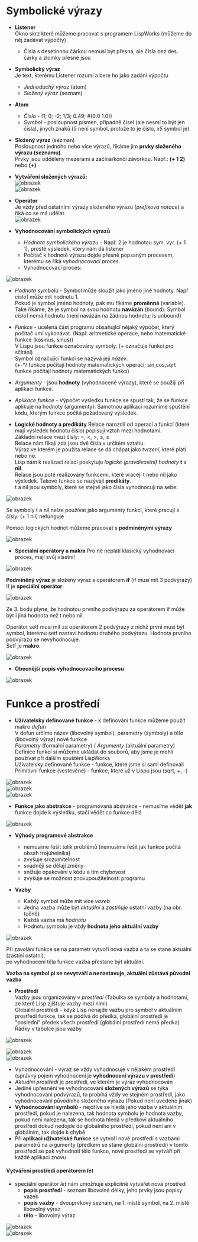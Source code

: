# Symbolické výrazy
- **Listener**\
Okno skrz které můžeme pracovat s programem LispWorks (můžeme do něj zadávat výpočty)
  - Čísla s desetinnou čárkou nemusí být přesná, ale čísla bez des. čárky a zlomky přesné jsou
- **Symbolický výraz**\
Je text, kterému Listener rozumí a bere ho jako zadání výpočtu
  - *Jednoduchý výraz* (atom)
  - *Složený výraz* (seznam)
- **Atom**
  - *Číslo* - (1; 0; -2; 1/3; 0.49; #(0.0 1.0))
  - *Symbol* - posloupnost písmen, případně čísel (ale nesmí to být jen čísla), jiných znaků (*5* není symbol, protože to je číslo, *x5* symbol je)
- **Složený výraz** (sezman)\
Posloupnost jednoho nebo více výrazů, říkáme jim **prvky složeného výrazu (seznamu)**.\
Prvky jsou odděleny mezerami a začíná/končí závorkou. Např.: **(+ 1 2)** nebo **(+)**
- **Vytváření složených výrazů:**\
![obrazek](https://github.com/Rexpes/upol_matros/assets/84129869/f3dcc90a-d844-45df-8e42-af499ab302a1)\
![obrazek](https://github.com/Rexpes/upol_matros/assets/84129869/e398ed82-f915-4c36-9e3c-6c89f939bbea)

- **Operátor**\
Je vždy před ostatními výrazy složeného výrazu (*prefixová notace*) a říká co se má udělat.\
![obrazek](https://github.com/Rexpes/upol_matros/assets/84129869/37c4444b-96ed-46c6-a5e7-d4bf8b183151)

- **Vyhodnocování symbolických výrazů**
  - *Hodnota symbolického výrazu* - Např. 2 je hodnotou sym. vyr. (+ 1 1), prostě výsledek, který nám dá listener
  - Počítač k hodnotě výrazu dojde přesně popsaným procesem, kterému se říká *vyhodnocovací proces*.
  - Vyhodnocovací proces:

![obrazek](https://github.com/Rexpes/upol_matros/assets/84129869/e8a5e763-9abd-4443-b696-db842d3f2d4d)

- *Hodnota symbolu* - Symbol může sloužit jako jméno jiné hodnoty. Např *cislo1* může mít hodnotu 1.\
Pokud je symbol jméno hodnoty, pak mu říkáme **proměnná** (variable). Také říkáme, že je symbol na
svou hodnotu **navázán** (bound). Symbol *cislo1* nemá hodnotu (není navázán na žádnou hodnotu; is unbound)

- *Funkce* - ucelená část programu obsahující nějaký výpočet, který počítač umí vykonávat. (Např. aritmetické operace, nebo matematické funkce (kosinus, sinus))\
V Lispu jsou funkce označovány symboly. (+ označuje funkci pro sčítání)\
Symbol označující funkci se nazývá její *název*.\
(+-*/ funkce počítají hodnoty matematických operací; sin,cos,sqrt funkce počítají hodnoty matematických funkcí)

- *Argumenty* - jsou **hodnoty** (vyhodnocené výrazy), které se použijí při aplikaci funkce.

- *Aplikace funkce* - Výpočet výsledku funkce se spustí tak, že se funkce aplikuje na hodnoty (argumenty). Samotnou aplikací rozumíme spuštění kódu, kterým funkce počítá požadovaný výsledek.

- **Logické hodnoty a predikáty**
Relace narozdíl od operací a funkcí (které mají výsledek hodnotu číslo) popisují vztah mezi hodnotami.\
Základní relace mezi čísly: =, <, >, ≤, ≥\
Relace nám říkají zda jsou dvě čísla v určitém vztahu.\
Výraz ve kterém je použita relace se dá chápat jako *tvrzení*, které platí nebo ne.\
Lisp nám k realizaci relací poskytuje *logické (pravdivostní) hodnoty* **t** a **nil**.\
Relace jsou poté realizovány funkcemi, které vracejí t nebo nil jako výsledek. Takové funkce se nazývají **predikáty**.\
t a nil jsou symboly, které se stejně jako čísla vyhodnocují na sebe:

![obrazek](https://github.com/Rexpes/upol_matros/assets/84129869/fdbf080b-f8df-46c9-b143-e8f5f0b5df02)

Se symboly t a nil nelze používat jako argumenty funkcí, které pracují s čísly. (+ 1 nil) nefunguje

Pomocí logických hodnot můžeme pracovat s **podmíněnými výrazy**

![obrazek](https://github.com/Rexpes/upol_matros/assets/84129869/f64bba6b-d3d1-493d-9b40-3cd91b853a2a)

- **Speciální operátory a makra**
Pro ně neplatí klasický vyhodnovací proces, mají svůj vlastní!

![obrazek](https://github.com/Rexpes/upol_matros/assets/84129869/344feebb-916a-4c2e-a434-9bb5aec73ef0)

**Podmíněný výraz** je složený výraz s operátorem **if** (if musí mít 3 podvýrazy)\
If je **speciální operátor**.

![obrazek](https://github.com/Rexpes/upol_matros/assets/84129869/c1cb86f8-5eb2-4d30-978d-38cce8a7032d)

Ze 3. bodu plyne, že hodnotou prvního podvýrazu za operátorem if může být i jiná hodnota než t nebo nil.

Operátor setf musí mít za operátorem 2 podvýrazy z nichž první musí být symbol, kterému setf nastaví hodnotu druhého podvýrazu. Hodnota prvního podvýrazu se nevyhodnocuje.\
Setf je **makro**.

![obrazek](https://github.com/Rexpes/upol_matros/assets/84129869/f17b13ac-fc75-4250-9f68-867199aecc4f)

- **Obecnější popis vyhodnocovacího procesu**

![obrazek](https://github.com/Rexpes/upol_matros/assets/84129869/725e18ca-4fd0-4433-943d-505aa5817be7)


# Funkce a prostředí
- **Uživatelsky definované funkce** - k definování funkce můžeme použít makro *defun*\
V defun určíme název (libovolný symbol), parametry (symboly) a tělo (libovolný výraz) nové funkce\
*Parametry* (formální parametry) / *Argumenty* (aktuální parametry)\
Definice funkcí si můžeme ukládat do souborů, aby jsme je mohli používat při dalším spuštění LispWorks\
Uživatelsky definované funkce - funkce, které jsme si sami definovali\
Primitivní funkce (vestevěné) - funkce, které už v Lispu jsou (sqrt, +, -)

![obrazek](https://github.com/Rexpes/upol_matros/assets/84129869/bc7f40bf-9444-4b47-88c5-c5ee69ff71ac)\
![obrazek](https://github.com/Rexpes/upol_matros/assets/84129869/ba66cb7d-d1bc-4d71-81bd-52bfae20575a)\
![obrazek](https://github.com/Rexpes/upol_matros/assets/84129869/4a0ef3ac-283b-4f99-86e5-cd88d66aec87)

- **Funkce jako abstrakce** - programovaná abstrakce - nemusíme vědět **jak** funkce dojde k výsledku, stačí vědět co funkce dělá

![obrazek](https://github.com/Rexpes/upol_matros/assets/84129869/7a95f943-11a7-4536-9429-534b8a778b8b)

- **Výhody programové abstrakce**
  - nemusíme řešit tolik problémů (nemusíme řešit jak funkce počítá obsah trojúhelníka)
  - zvyšuje srozumitelnost
  - snadněji se dělají změny
  - snižuje opakování v kódu a tím chybovost
  - zvyšuje se možnost znovupoužitelnosti programu

- **Vazby**
  - Každý symbol může mít více *vazeb*
  - Jedna vazba může být *aktuální* a *zastiňuje* ostatní vazby (na obr. tučně)
  - Každá vazba má *hodnotu*
  - Hodnotu symbolu je vždy **hodnota jeho aktuální vazby**

![obrazek](https://github.com/Rexpes/upol_matros/assets/84129869/49562e35-1b94-43c1-92b1-1adf5129681a)

Při zavolání funkce se na parametr vytvoří nová vazba a ta se stane aktuální (zastíní ostatní),\
po vyhodnocení těla funkce vazba přestane být aktuální.

**Vazba na symbol pi se nevytváří a nenastavuje, aktuální zůstává původní vazba**

- **Prostředí**\
Vazby jsou organizovány v *prostředí* (Tabulka se symboly a hodnotami, ze které Lisp zjišťuje vazby mezi nimi)\
Globální prostředí - když Lisp nenajde vazbu pro symbol v aktuálním prostředí funkce, tak se podívá do předka, globální prostředí je "poslední" předek všech prostředí (globální prostředí nemá předka)\
Řádky v tabulce jsou vazby

![obrazek](https://github.com/Rexpes/upol_matros/assets/84129869/1f9c78ef-b907-449b-a2bd-6644a48ceee0)

![obrazek](https://github.com/Rexpes/upol_matros/assets/84129869/6bd7cd35-67bd-4e52-91e7-f98b9a5d5ad5)\
![obrazek](https://github.com/Rexpes/upol_matros/assets/84129869/81d27a9a-0042-4ac6-8370-95e37b417f38)

- Vyhodnocování - výraz se vždy vyhodnocuje v nějakém prostředí (správný pojem vyhodnocení je **vyhodnocení výrazu v prostředí**)
- *Aktuální prostředí* je prostředí, ve kterém je výraz vyhodnocován
- Jediné upřesnění ve vyhodnocování **složených výrazů** se týká vyhodnocování podvýrazů, to probíhá vždy ve stejném prostředí, jako vyhodnocování původního složeného výrazu (Pokud není uvedeno jinak)
- **Vyhodnocování symbolů** - nejdříve se hledá jeho vazba v aktuálním prostředí, pokud je nalezena, tak hodnota symbolu je hodnota vazby, pokud není nalezena, tak se hodnota hledá v předkovi aktuálního prostředí dokud nedojde do globálního prostředí, pokud není ani v globálním, tak dojde k chybě
- Při **aplikaci uživatelské funkce** se vytvoří nové prostředí s vazbami parametrů na argumenty (předkem se stane globální prostředí) v tomto prostředí se pak vyhodnotí tělo funkce, nové prostředí se vytváří při každé aplikaci znovu

#### Vytváření prostředí operátorem *let*
- speciální operátor *let* nám umožňuje explicitně vytvářet nová prostředí
  - **popis prostředí** - seznam libovolné délky, jeho prvky jsou popisy vazeb
  - **popis vazby** - dvouprvkový seznam, na 1. místě symbol, na 2. místě libovolný výraz
  - **tělo** - libovolný výraz

![obrazek](https://github.com/Rexpes/upol_matros/assets/84129869/9646e043-d522-4d24-864f-58ac73b83b2c)\
![obrazek](https://github.com/Rexpes/upol_matros/assets/84129869/49d9a9be-3bcb-4229-af74-5b377cadf4f3)

